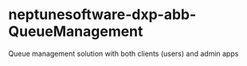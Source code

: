 # neptunesoftware-dxp-abb-QueueManagement
Queue management solution with both clients (users) and admin apps
